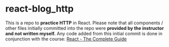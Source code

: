 # react-blog_http

This is a repo to **practice HTTP** in React. Please note that all components / other files initially committed into the repo were **provided by the instructor and not written myself.** Any code added from this initial commit is done in conjunction with the course: [React - The Complete Guide](https://www.udemy.com/course/react-the-complete-guide-incl-redux)
